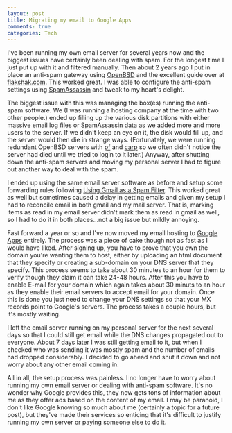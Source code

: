 ```yaml
--- 
layout: post
title: Migrating my email to Google Apps
comments: true
categories: Tech
---
```

I've been running my own email server for several years now and the biggest issues have certainly been dealing with spam.  For the longest time I just put up with it and filtered manually.  Then about 2 years ago I put in place an anti-spam gateway using <a href="http://openbsd.org/">OpenBSD</a> and the excellent guide over at <a href="http://flakshack.com/anti-spam/wiki/index.php">flakshak.com</a>.  This worked great.  I was able to configure the anti-spam settings using <a href="http://spamassassin.apache.org/">SpamAssassin</a> and tweak to my heart's delight.

The biggest issue with this was managing the box(es) running the anti-spam software.  We (I was running a hosting company at the time with two other people.) ended up filling up the various disk partitions with either massive email log files or SpamAssassin data as we added more and more users to the server.  If we didn't keep an eye on it, the disk would fill up, and the server would then die in strange ways.  (Fortunately, we were running redundant OpenBSD servers with <a href="http://openbsd.org/faq/pf/index.html">pf</a> and <a href="http://openbsd.org/faq/pf/carp.html">carp</a> so we often didn't notice the server had died until we tried to login to it later.)  Anyway, after shutting down the anti-spam servers and moving my personal server I had to figure out another way to deal with the spam.

I ended up using the same email server software as before and setup some forwarding rules following <a href="http://blog.mboffin.com/blogpost.aspx?id=1636">Using Gmail as a Spam Filter</a>.  This worked great as well but sometimes caused a delay in getting emails and given my setup I had to reconcile email in both gmail and my mail server.  That is, marking items as read in my email server didn't mark them as read in gmail as well, so I had to do it in both places...not a big issue but mildly annoying.

Fast forward a year or so and I've now moved my email hosting to <a href="http://www.google.com/a/help/intl/en/index.html">Google Apps</a> entirely.  The process was a piece of cake though not as fast as I would have liked.  After signing up, you have to prove that you own the domain you're wanting them to host, either by uploading an html document that they specify or creating a sub-domain on your DNS server that they specify.  This process seems to take about 30 minutes to an hour for them to verify though they claim it can take 24-48 hours.  After this you have to enable E-mail for your domain which again takes about 30 minuts to an hour as they enable their email servers to accept email for your domain.  Once this is done you just need to change your DNS settings so that your MX records point to Google's servers.  The process takes a couple hours, but it's mostly waiting.

I left the email server running on my personal server for the next several days so that I could still get email while the DNS changes propagated out to everyone.  About 7 days later I was still getting email to it, but when I checked who was sending it was mostly spam and the number of emails had dropped considerably.  I decided to go ahead and shut it down and not worry about any other email coming in.

All in all, the setup process was painless.  I no longer have to worry about running my own email server or dealing with anti-spam software.  It's no wonder why Google provides this, they now gets tons of information about me as they offer ads based on the content of my email.  I may be paranoid, I don't like Google knowing so much about me (certainly a topic for a future post), but they've made their services so enticing that it's difficult to justify running my own server or paying someone else to do it.
